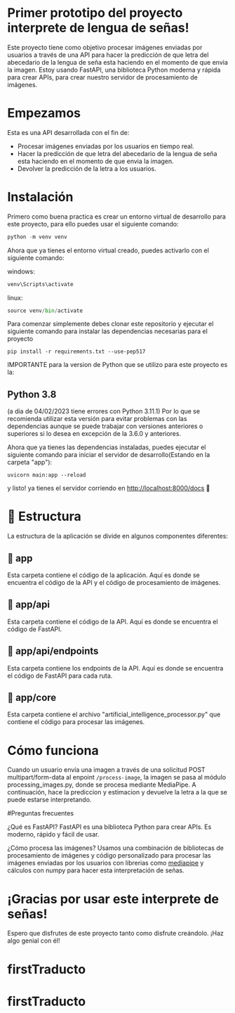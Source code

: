 # Primer prototipo del proyecto interprete de lengua de señas!

Este proyecto tiene como objetivo procesar imágenes enviadas por usuarios a través de una API para hacer la predicción de que letra del abecedario de la lengua de seña esta haciendo en el momento de que envia la imagen. Estoy usando FastAPI, una biblioteca Python moderna y rápida para crear APIs, para crear nuestro servidor de procesamiento de imágenes.

# Empezamos

Esta es una API desarrollada con el fin de:

- Procesar imágenes enviadas por los usuarios en tiempo real.
- Hacer la predicción de que letra del abecedario de la lengua de seña esta haciendo en el momento de que envia la imagen.
- Devolver la predicción de la letra a los usuarios.

# Instalación

Primero como buena practica es crear un entorno virtual de desarrollo para este proyecto, para ello puedes usar el siguiente comando:

```python
python -m venv venv
```
Ahora que ya tienes el entorno virtual creado, puedes activarlo con el siguiente comando:

windows:
```python
venv\Scripts\activate
```
linux:
```python
source venv/bin/activate
```

Para comenzar simplemente debes clonar este repositorio y ejecutar el siguiente comando para instalar las dependencias necesarias para el proyecto

```
pip install -r requirements.txt --use-pep517

```

IMPORTANTE para la version de Python que se utilizo para este proyecto es la:

## Python 3.8 
(a dia de 04/02/2023 tiene errores con Python 3.11.1)
Por lo que se recomienda utilizar esta versión para evitar problemas con las dependencias aunque se puede trabajar con versiones anteriores o superiores si lo desea en excepción de la 3.6.0 y anteriores.

Ahora que ya tienes las dependencias instaladas, puedes ejecutar el siguiente comando para iniciar el servidor de desarrollo(Estando en la carpeta "app"):

```
uvicorn main:app --reload

```

y listo! ya tienes el servidor corriendo en [http://localhost:8000/docs](http://localhost:8000/docs) 🎉

# 🧱 Estructura

La estructura de la aplicación se divide en algunos componentes diferentes:

## 📁 app

Esta carpeta contiene el código de la aplicación. Aquí es donde se encuentra el código de la API y el código de procesamiento de imágenes.

## 📁 app/api

Esta carpeta contiene el código de la API. Aquí es donde se encuentra el código de FastAPI.

## 📁 app/api/endpoints

Esta carpeta contiene los endpoints de la API. Aquí es donde se encuentra el código de FastAPI para cada ruta.

## 📁 app/core

Esta carpeta contiene el archivo "artificial_intelligence_processor.py" que contiene el código para procesar las imágenes.

# Cómo funciona 

Cuando un usuario envía una imagen a través de una solicitud POST multipart/form-data al enpoint `/process-image`, la imagen se pasa al módulo processing_images.py, donde se procesa mediante MediaPipe. A continuación, hace la prediccion y estimacion y devuelve la letra a la que se puede estarse interpretando.


#Preguntas frecuentes

¿Qué es FastAPI? FastAPI es una biblioteca Python para crear APIs. Es moderno, rápido y fácil de usar.

¿Cómo procesa las imágenes? Usamos una combinación de bibliotecas de procesamiento de imágenes y código personalizado para procesar las imágenes enviadas por los usuarios con librerias como [mediapipe](https://mediapipe.dev/) y cálculos con numpy para hacer esta interpretación de señas.


# ¡Gracias por usar este interprete de señas!

Espero que disfrutes de este proyecto tanto como disfrute creándolo. ¡Haz algo genial con él!
# firstTraducto
# firstTraducto
